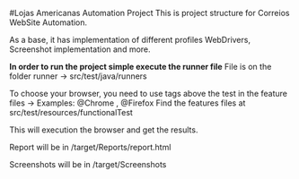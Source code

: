 #Lojas Americanas Automation Project
This is project structure for Correios WebSite Automation. 

As a base, it has implementation of different profiles WebDrivers, 
Screenshot implementation and more.


**In order to run the project simple execute the runner file**
File is on the folder runner -> src/test/java/runners 

To choose your browser, you need to use tags above the test in the feature files ->
Examples: @Chrome , @Firefox 
Find the features files at src/test/resources/functionalTest

This will execution the browser and get the results.


Report will be in /target/Reports/report.html 

Screenshots will be in /target/Screenshots
